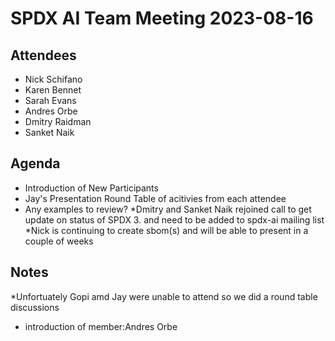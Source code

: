 # SPDX AI Team Meeting 2023-08-16

## Attendees
* Nick Schifano
* Karen Bennet
* Sarah Evans
*  Andres Orbe
* Dmitry Raidman
* Sanket Naik

## Agenda
*  Introduction of New Participants
* Jay's Presentation
Round Table of acitivies from each attendee
* Any examples to review? 
*Dmitry and Sanket Naik rejoined call to get update on status of SPDX 3. and need to be added to spdx-ai mailing list
*Nick is continuing to create sbom(s) and will be able to present in a couple of weeks

## Notes
*Unfortuately Gopi amd Jay were unable to attend so we did a round table discussions
 * introduction of member:Andres Orbe
